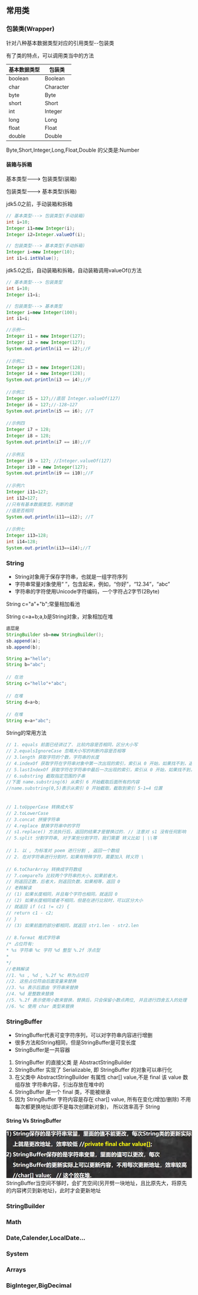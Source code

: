 ## 常用类
### 包装类(Wrapper)
针对八种基本数据类型对应的引用类型--包装类

有了类的特点，可以调用类当中的方法

|基本数据类型|包装类|
|---|---|
|boolean|Boolean|
|char|Character|
|byte|Byte|
|short|Short|
|int|Integer|
|long| Long|
|float|Float|
|double|Double|

Byte,Short,Integer,Long,Float,Double 的父类是:Number
#### 装箱与拆箱
基本类型---> 包装类型(装箱)

包装类型---> 基本类型(拆箱)

jdk5.0之前，手动装箱和拆箱
```java
// 基本类型---> 包装类型(手动装箱)
int i=10;
Integer i1=new Integer(i);
Integer i2=Integer.valueOf(i);
```

```java
// 包装类型---> 基本类型(手动拆箱)
Integer i=new Integer(10);
int i1=i.intValue();
```
jdk5.0之后，自动装箱和拆箱，自动装箱调用valueOf()方法
```java
// 基本类型---> 包装类型
int i=10;
Integer i1=i;
```
```java
// 包装类型---> 基本类型
Integer i=new Integer(100);
int i1=i;
```

```java
//示例一
Integer i1 = new Integer(127);
Integer i2 = new Integer(127);
System.out.println(i1 == i2);//F

//示例二
Integer i3 = new Integer(128);
Integer i4 = new Integer(128);
System.out.println(i3 == i4);//F

//示例三
Integer i5 = 127;//底层 Integer.valueOf(127)
Integer i6 = 127;//-128~127
System.out.println(i5 == i6); //T

//示例四
Integer i7 = 128;
Integer i8 = 128;
System.out.println(i7 == i8);//F

//示例五
Integer i9 = 127; //Integer.valueOf(127)
Integer i10 = new Integer(127);
System.out.println(i9 == i10);//F

//示例六
Integer i11=127;
int i12=127;
//只有有基本数据类型，判断的是
//值是否相同
System.out.println(i11==i12); //T

//示例七
Integer i13=128;
int i14=128;
System.out.println(i13==i14);//T
```
### String
- String对象用于保存字符串，也就是一组字符序列
- 字符串常量对象使用“ ”，包含起来，例如，“你好”，“12.34”，“abc”
- 字符串的字符使用Unicode字符编码，一个字符占2字节(2Byte)


String c="a"+"b";常量相加看池

String c=a+b;a,b是String对象，对象相加在堆
```java
底层是
StringBuilder sb=new StringBuilder();
sb.append(a);
sb.append(b);
```
```java
String a="hello";
String b="abc";

// 在池
String c="hello"+"abc";

// 在堆
String d=a+b;

// 在堆
String e=a+"abc";

```
String的常用方法

```java
// 1. equals 前面已经讲过了. 比较内容是否相同，区分大小写
// 2.equalsIgnoreCase 忽略大小写的判断内容是否相等
// 3.length 获取字符的个数，字符串的长度
// 4.indexOf 获取字符在字符串对象中第一次出现的索引，索引从 0 开始，如果找不到，返回-1
// 5.lastIndexOf 获取字符在字符串中最后一次出现的索引，索引从 0 开始，如果找不到，返回-1
// 6.substring 截取指定范围的子串
//下面 name.substring(6) 从索引 6 开始截取后面所有的内容
//name.substring(0,5)表示从索引 0 开始截取，截取到索引 5-1=4 位置


// 1.toUpperCase 转换成大写
// 2.toLowerCase
// 3.concat 拼接字符串
// 4.replace 替换字符串中的字符
// s1.replace() 方法执行后，返回的结果才是替换过的. // 注意对 s1 没有任何影响
// 5.split 分割字符串, 对于某些分割字符，我们需要 转义比如 | \\等

// 1. 以 , 为标准对 poem 进行分割 , 返回一个数组
// 2. 在对字符串进行分割时，如果有特殊字符，需要加入 转义符 \

// 6.toCharArray 转换成字符数组
// 7.compareTo 比较两个字符串的大小，如果前者大，
// 则返回正数，后者大，则返回负数，如果相等，返回 0
// 老韩解读
// (1) 如果长度相同，并且每个字符也相同，就返回 0
// (2) 如果长度相同或者不相同，但是在进行比较时，可以区分大小
// 就返回 if (c1 != c2) {
// return c1 - c2;
// }
// (3) 如果前面的部分都相同，就返回 str1.len - str2.len

// 8.format 格式字符串
/* 占位符有:
* %s 字符串 %c 字符 %d 整型 %.2f 浮点型
*
*/
//老韩解读
//1. %s , %d , %.2f %c 称为占位符
//2. 这些占位符由后面变量来替换
//3. %s 表示后面由 字符串来替换
//4. %d 是整数来替换
//5. %.2f 表示使用小数来替换，替换后，只会保留小数点两位, 并且进行四舍五入的处理
//6. %c 使用 char 类型来替换

```
### StringBuffer

- StringBuffer代表可变字符序列，可以对字符串内容进行增删
- 很多方法和String相同，但是StringBuffer是可变长度
- StringBuffer是一共容器


1. StringBuffer 的直接父类 是 AbstractStringBuilder
2. StringBuffer 实现了 Serializable, 即 StringBuffer 的对象可以串行化
3. 在父类中 AbstractStringBuilder 有属性 char[] value,不是 final
该 value 数组存放 字符串内容，引出存放在堆中的
4. StringBuffer 是一个 final 类，不能被继承
5. 因为 StringBuffer 字符内容是存在 char[] value, 所有在变化(增加/删除)
不用每次都更换地址(即不是每次创建新对象)， 所以效率高于 String

#### String Vs StringBuffer
![String Vs StringBuffer](./images/12_1.png)
StringBuffer当空间不够时，会扩充空间(另开劈一块地址，且比原先大，将原先的内容拷贝到新地址)，此时才会更新地址


### StringBuilder

### Math

### Date,Calender,LocalDate...

### System

### Arrays

### BigInteger,BigDecimal
